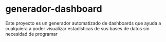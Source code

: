# generador-dashboard
Este proyecto es un generador automatizado de dashboards que ayuda a cualquiera a poder visualizar estadísticas de sus bases de datos sin necesidad de programar
